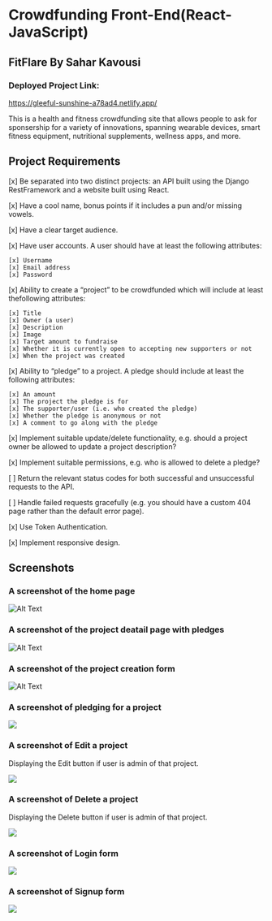 # Crowdfunding Front-End(React-JavaScript)

## FitFlare By Sahar Kavousi

### Deployed Project Link:

https://gleeful-sunshine-a78ad4.netlify.app/



This is a health and fitness crowdfunding site that allows people to ask for sponsership for a variety of innovations, spanning wearable devices, smart fitness equipment, nutritional supplements, wellness apps, and more. 

## Project Requirements


[x] Be separated into two distinct projects: an API built using the Django RestFramework and a website built using React.

[x] Have a cool name, bonus points if it includes a pun and/or missing vowels. 

[x] Have a clear target audience.

[x] Have user accounts. A user should have at least the following attributes:
 
    [x] Username
    [x] Email address
    [x] Password

[x] Ability to create a “project” to be crowdfunded which will include at least thefollowing attributes:

    [x] Title
    [x] Owner (a user)
    [x] Description
    [x] Image
    [x] Target amount to fundraise
    [x] Whether it is currently open to accepting new supporters or not
    [x] When the project was created

[x] Ability to “pledge” to a project. A pledge should include at least the following attributes:

    [x] An amount
    [x] The project the pledge is for
    [x] The supporter/user (i.e. who created the pledge)
    [x] Whether the pledge is anonymous or not
    [x] A comment to go along with the pledge

[x] Implement suitable update/delete functionality, e.g. should a project owner be allowed to update a project description?

[x] Implement suitable permissions, e.g. who is allowed to delete a pledge?

[ ] Return the relevant status codes for both successful and unsuccessful requests to the API.

[ ] Handle failed requests gracefully (e.g. you should have a custom 404 page rather than the default error page).

[x] Use Token Authentication.

[x] Implement responsive design.


## Screenshots


### A screenshot of the home page

![Alt Text](crowdfunding-frontend-images/home-page.png)


### A screenshot of the project deatail page with pledges
![Alt Text](crowdfunding-frontend-images/project-detail-page-2.png)


### A screenshot of the project creation form

![Alt Text](crowdfunding-frontend-images/project-creation-form.png)

### A screenshot of pledging for a project
![](crowdfunding-frontend-images/project-pledge.png)

### A screenshot of Edit a project 
Displaying the Edit button if user is admin of that project.

![](crowdfunding-frontend-images/edit-project-page.png)

### A screenshot of Delete a project
Displaying the Delete button if user is admin of that project.

![](crowdfunding-frontend-images/delete-project.png)


### A screenshot of Login form 
![](crowdfunding-frontend-images/login-form.png)

### A screenshot of Signup form
![](crowdfunding-frontend-images/signup-form.png)



